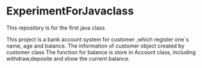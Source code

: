 # ExperimentForJavaclass
This repository is for the first java class 


This project is a bank account system for customer ,which register one`s name, age and balance.
The information of customer object created by customer class
The function for balance is store in Account class, including withdraw,deposite and show the current balance.